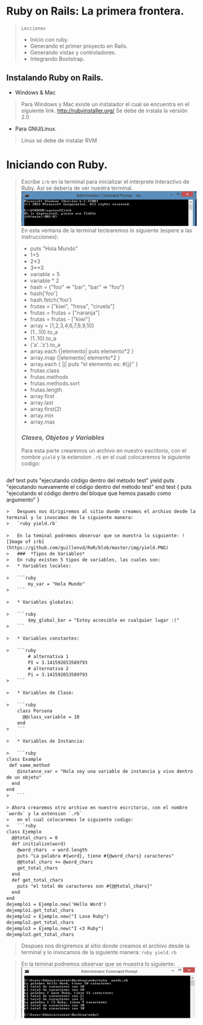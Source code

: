 # Ruby on Rails: La primera frontera.

> `Lecciones`
>  * Inicio con ruby.
>  * Generando el primer proyecto en Rails.
>  * Generando vistas y controladores.
>  * Integrando Bootstrap.

## Instalando Ruby on Rails.
* Windows & Mac

> Para Windows y Mac existe un instalador el cual se encuentra en el siguiente link. 
> http://rubyinstaller.org/
> Se debe de instala la versión 2.0

* Para GNU/Linux.
> Linux se debe de instalar RVM 

# Iniciando con Ruby.

> Escribe `irb` en la terminal para inicializar el intérprete Interactivo de Ruby.
> Así se debería de ver nuestra terminal.
![Image of irb](https://github.com/guillenvd/RoR/blob/master/img/cmd-irb.PNG)
> En esta ventana de la terminal teclearemos lo siguiente (espere a las instrucciones):
>	*  puts "Hola Mundo"
>	*  1+5
>	*  2*3
>	*  3**3
>	*  variable = 5
>	*  variable * 2
>	*	hash = {"foo" => "bar", "bar" => "foo"}
>	*	hash['foo']
>	*	hash.fetch('foo')
> 	*	frutas = ["kiwi", "fresa", "ciruela"]
> 	*	frutas = frutas + ["naranja"]
> 	*	frutas = frutas - ["kiwi"]
> 	*	array = [1,2,3,4,6,7,8,9,10]
>	*	(1...10).to_a
>	*	(1..10).to_a
>	*	('a'..'z').to_a
>	*	array.each {|elemento| puts elemento*2 }
>	*	array.map {|elemento| elemento*2 }
>	*	array.each { |j| puts "el elemento es: #{j}" }
>	*	frutas.class
>	*	frutas.methods 
>	*	frutas.methods.sort
>	*	frutas.length
>	* 	array.first
>	* 	array.last
>	* 	array.first(2)
>	* 	array.min
>	* 	array.max
>
>	###  *Clases, Objetos y Variables*
>	Para esta parte crearemos un archivo en nuestro escritorio, con el nombre `yield` y la extension `.rb`
>	en el cual colocaremos le siguiente codigo:
>	```ruby
def test
  puts "ejecutando código dentro del método test"
  yield
  puts "ejecutando nuevamente el código dentro del método test"
end
test { puts "ejecutando el código dentro del bloque que hemos pasado como argumento" }
```
> 	Despues nos dirigiremos al sitio donde creamos el archivo desde la terminal y lo invocamos de la siguiente manera:
>	`ruby yield.rb`

>	En la teminal podremos observar que se muestra lo siguiente: ![Image of irb](https://github.com/guillenvd/RoR/blob/master/img/yield.PNG)
>	###  *Tipos de Variables*
> 	En ruby existen 5 tipos de variables, las cuales son:
>	* Variables locales:

>	```ruby
		my_var = "Hola Mundo"
>	```

>	* Variables globales:

>	```ruby
		$my_global_bar = "Estoy accesible en cualquier lugar :("
>	```

>	* Variables constantes:

>	```ruby
		# alternativa 1
		PI = 3.141592653589793
		# alternativa 2
		Pi = 3.141592653589793
>	```

>	* Variables de Clase:

>	```ruby
	class Persona
	  @@class_variable = 10
	end
>	```

>	* Variables de Instancia:

>	```ruby
class Example
 def some_method
    @instance_var = "Hola soy una variable de instancia y vivo dentro de un objeto"
  end
end
>	```

> Ahora crearemos otro archivo en nuestro escritorio, con el nombre `words` y la extension `.rb`
>	en el cual colocaremos le siguiente codigo:
>	```ruby
class Ejemplo
  @@total_chars = 0
  def initialize(word)
    @word_chars  = word.length
    puts "La palabra #{word}, tiene #{@word_chars} caracteres"
    @@total_chars += @word_chars
    get_total_chars
  end 
  def get_total_chars
    puts "el total de caracteres son #{@@total_chars}"
  end
end
dejemplo1 = Ejemplo.new('Hello Word')
dejemplo1.get_total_chars
dejemplo2 = Ejemplo.new("I Love Ruby")
dejemplo2.get_total_chars
dejemplo3 = Ejemplo.new("I <3 Ruby")
dejemplo3.get_total_chars
```
> 	Despues nos dirigiremos al sitio donde creamos el archivo desde la terminal y lo invocamos de la siguiente manera:
>	`ruby yield.rb`

>	En la teminal podremos observar que se muestra lo siguiente: ![Image of irb](https://github.com/guillenvd/RoR/blob/master/img/words.PNG)